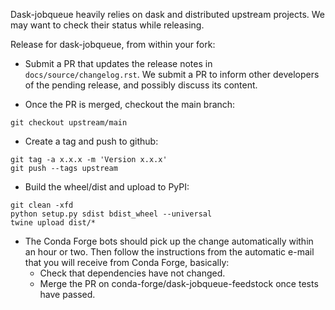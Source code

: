 Dask-jobqueue heavily relies on dask and distributed upstream projects.
We may want to check their status while releasing.


Release for dask-jobqueue, from within your fork:

* Submit a PR that updates the release notes in `docs/source/changelog.rst`.
We submit a PR to inform other developers of the pending release, and possibly
discuss its content.

* Once the PR is merged, checkout the main branch:

````
git checkout upstream/main
````

* Create a tag and push to github:

````
git tag -a x.x.x -m 'Version x.x.x'
git push --tags upstream
````

* Build the wheel/dist and upload to PyPI:

````
git clean -xfd
python setup.py sdist bdist_wheel --universal
twine upload dist/*
````

* The Conda Forge bots should pick up the change automatically within an hour
or two. Then follow the instructions from the automatic e-mail that you will
receive from Conda Forge, basically:
  * Check that dependencies have not changed.
  * Merge the PR on conda-forge/dask-jobqueue-feedstock once tests have passed.

